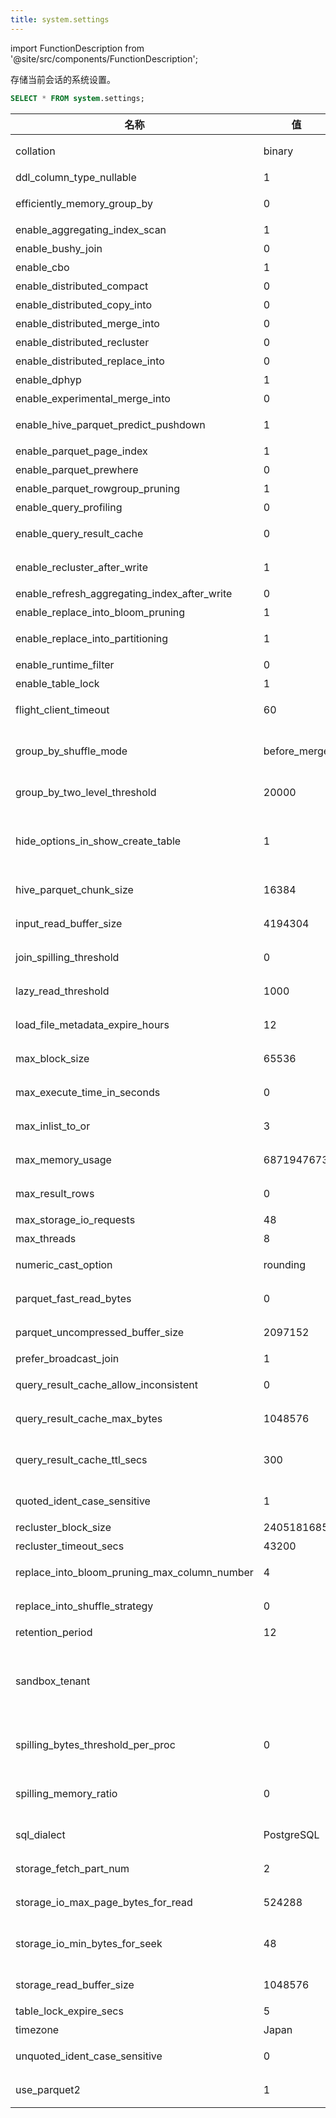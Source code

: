 ```yaml
---
title: system.settings
---
```

import FunctionDescription from '@site/src/components/FunctionDescription';

<FunctionDescription description="引入或更新: v1.2.466"/>

存储当前会话的系统设置。

```sql
SELECT * FROM system.settings;
```

| 名称                                        | 值         | 默认值      | 级别   | 描述                                                                                                                                                                        | 类型   |
|--------------------------------------------|------------|-------------|--------|-------------------------------------------------------------------------------------------------------------------------------------------------------------------------------|--------|
| collation                                   | binary     | binary      | SESSION| 设置字符排序规则。可用值包括 "binary" 和 "utf8"。                                                                                                                            | String |
| ddl_column_type_nullable                    | 1          | 1           | SESSION| 创建或修改表时，列是否默认可空。                                                                                                                                             | UInt64 |
| efficiently_memory_group_by                 | 0          | 0           | SESSION| 内存使用更高效，但这可能会导致性能下降。                                                                                                                                     | UInt64 |
| enable_aggregating_index_scan               | 1          | 1           | SESSION| 在查询时启用聚合索引数据扫描。                                                                                                                                               | UInt64 |
| enable_bushy_join                           | 0          | 0           | SESSION| 启用优化器生成bushy join计划。                                                                                                                                               | UInt64 |
| enable_cbo                                  | 1          | 1           | SESSION| 启用基于成本的优化。                                                                                                                                                         | UInt64 |
| enable_distributed_compact                  | 0          | 0           | SESSION| 启用表压缩的分布式执行。                                                                                                                                                     | UInt64 |
| enable_distributed_copy_into                | 0          | 0           | SESSION| 启用copy into的分布式执行。                                                                                                                                                  | UInt64 |
| enable_distributed_merge_into               | 0          | 0           | SESSION| 启用分布式merge into。                                                                                                                                                       | UInt64 |
| enable_distributed_recluster                | 0          | 0           | SESSION| 启用表重新聚类的分布式执行。                                                                                                                                                 | UInt64 |
| enable_distributed_replace_into             | 0          | 0           | SESSION| 启用replace into的分布式执行。                                                                                                                                               | UInt64 |
| enable_dphyp                                | 1          | 1           | SESSION| 启用dphyp join顺序算法。                                                                                                                                                      | UInt64 |
| enable_experimental_merge_into              | 0          | 0           | SESSION| 启用实验性merge into。                                                                                                                                                       | UInt64 |
| enable_hive_parquet_predict_pushdown        | 1          | 1           | SESSION| 通过将此变量设置为1来启用hive parquet预测下推，默认值：1                                                                                                                     | UInt64 |
| enable_parquet_page_index                   | 1          | 1           | SESSION| 启用parquet页索引                                                                                                                                                            | UInt64 |
| enable_parquet_prewhere                     | 0          | 0           | SESSION| 启用parquet prewhere                                                                                                                                                         | UInt64 |
| enable_parquet_rowgroup_pruning             | 1          | 1           | SESSION| 启用parquet行组剪枝                                                                                                                                                         | UInt64 |
| enable_query_profiling                      | 0          | 0           | SESSION| 启用记录查询性能                                                                                                                                                            | UInt64 |
| enable_query_result_cache                   | 0          | 0           | SESSION| 启用缓存查询结果以提高相同查询的性能。                                                                                                                                       | UInt64 |
| enable_recluster_after_write                | 1          | 1           | SESSION| 启用写入后重新聚类（copy/replace-into）。                                                                                                                                     | UInt64 |
| enable_refresh_aggregating_index_after_write| 0          | 0           | SESSION| 在新数据写入后刷新聚合索引                                                                                                                                                   | UInt64 |
| enable_replace_into_bloom_pruning           | 1          | 1           | SESSION| 启用replace-into语句的bloom剪枝。                                                                                                                                            | UInt64 |
| enable_replace_into_partitioning            | 1          | 1           | SESSION| 启用replace-into语句的分区（如果表有聚类键）。                                                                                                                               | UInt64 |
| enable_runtime_filter                       | 0          | 0           | SESSION| 为JOIN启用运行时过滤器优化。                                                                                                                                                 | UInt64 |
| enable_table_lock                           | 1          | 1           | SESSION| 在必要时启用表锁（默认启用）。                                                                                                                                               | UInt64 |
| flight_client_timeout                       | 60         | 60          | SESSION| 设置flight客户端请求可以处理的最大时间（秒）。                                                                                                                              | UInt64 |
| group_by_shuffle_mode                       | before_merge| before_merge| SESSION| Group by shuffle模式，'before_partial'更平衡，但需要更多数据交换。                                                                                                           | String |
| group_by_two_level_threshold                | 20000      | 20000       | SESSION| 设置GROUP BY操作中触发两级聚合的键数。                                                                                                                                       | UInt64 |
| hide_options_in_show_create_table           | 1          | 1           | SESSION| 在SHOW TABLE CREATE结果的末尾隐藏表相关信息，如SNAPSHOT_LOCATION和STORAGE_FORMAT。                                                                                           | UInt64 |
| hive_parquet_chunk_size                     | 16384      | 16384       | SESSION| 从parquet读取到databend处理器时，每次读取的最大行数                                                                                                                          | UInt64 |
| input_read_buffer_size                      | 4194304    | 4194304     | SESSION| 设置缓冲读取器从存储读取数据时分配的内存大小（字节）。                                                                                                                       | UInt64 |
| join_spilling_threshold                     | 0          | 0           | SESSION| hash join可使用的最大内存量，0表示无限制。                                                                                                                                   | UInt64 |
| lazy_read_threshold                         | 1000       | 1000        | SESSION| 设置查询中启用懒读优化的最大LIMIT。设置为0禁用优化。                                                                                                                         | UInt64 |
| load_file_metadata_expire_hours             | 12         | 12          | SESSION| 设置使用COPY INTO加载数据时文件元数据的过期时间（小时）。                                                                                                                    | UInt64 |
| max_block_size                              | 65536      | 65536       | SESSION| 设置可以读取的单个数据块的最大字节大小。                                                                                                                                     | UInt64 |
| max_execute_time_in_seconds                 | 0          | 0           | SESSION| 设置查询执行的最大时间（秒）。设置为0表示无限制。                                                                                                                            | UInt64 |
| max_inlist_to_or                            | 3          | 3           | SESSION| 设置IN表达式中可以包含的最大值数，以转换为OR运算符。                                                                                                                         | UInt64 |
| max_memory_usage                            | 6871947673 | 6871947673  | SESSION| 设置处理单个查询的最大内存使用量（字节）。                                                                                                                                   | UInt64 |
| max_result_rows                             | 0          | 0           | SESSION| 设置未指定行数时查询结果可以返回的最大行数。设置为0表示无限制。                                                                                                              | UInt64 |
| max_storage_io_requests                     | 48         | 48          | SESSION| 设置最大并发I/O请求数。                                                                                                                                                      | UInt64 |
| max_threads                                 | 8          | 8           | SESSION| 设置执行请求的最大线程数。                                                                                                                                                   | UInt64 |
| numeric_cast_option                         | rounding   | rounding    | SESSION| 设置数值转换模式为"rounding"或"truncating"。                                                                                                                                 | String |
| parquet_fast_read_bytes                     | 0          | 0           | SESSION| 较小的parquet文件将作为整个文件读取，而不是逐列读取。                                                                                                                        | UInt64 |
| parquet_uncompressed_buffer_size            | 2097152    | 2097152     | SESSION| 设置读取Parquet文件时使用的缓冲区字节大小。                                                                                                                                   | UInt64 |
| prefer_broadcast_join                       | 1          | 1           | SESSION| 启用广播join。                                                                                                                                                               | UInt64 |
| query_result_cache_allow_inconsistent       | 0          | 0           | SESSION| 确定Databend是否将返回与底层数据不一致的缓存查询结果。                                                                                                                       | UInt64 |
| query_result_cache_max_bytes                | 1048576    | 1048576     | SESSION| 设置单个查询结果缓存的最大字节大小。                                                                                                                                         | UInt64 |
| query_result_cache_ttl_secs                 | 300        | 300         | SESSION| 设置缓存查询结果的生存时间（TTL）（秒）。一旦缓存结果的TTL过期，结果将被视为陈旧，不会用于新查询。                                                                         | UInt64 |
| quoted_ident_case_sensitive                 | 1          | 1           | SESSION| 确定Databend是否将带引号的标识符视为区分大小写。                                                                                                                             | UInt64 |
| recluster_block_size                        | 2405181685 | 2405181685  | SESSION| 设置重新聚类的块的最大字节大小。                                                                                                                                             | UInt64 |
| recluster_timeout_secs                      | 43200      | 43200       | SESSION| 设置重新聚类最终的超时时间（秒）。                                                                                                                                           | UInt64 |
| replace_into_bloom_pruning_max_column_number| 4          | 4           | SESSION| replace-into语句的bloom剪枝使用的最大列数。                                                                                                                                  | UInt64 |
| replace_into_shuffle_strategy               | 0          | 0           | SESSION| 0表示块级shuffle，1表示段级shuffle。                                                                                                                                         | UInt64 |
| retention_period                            | 12         | 12          | SESSION| 设置保留期（小时）。                                                                                                                                                         | UInt64 |
| sandbox_tenant                              |            |             | SESSION| 在此会话中注入自定义'sandbox_tenant'。这仅用于测试目的，并且仅在'internal_enable_sandbox_tenant'开启时生效。                                                               | String |
| spilling_bytes_threshold_per_proc           | 0          | 0           | SESSION| 设置聚合器在查询执行期间溢出数据到存储之前可以使用的最大内存量（字节）。                                                                                                     | UInt64 |
| spilling_memory_ratio                       | 0          | 0           | SESSION| 设置聚合器在查询执行期间溢出数据到存储之前可以使用的最大内存比率（字节）。                                                                                                   | UInt64 |
| sql_dialect                                 | PostgreSQL | PostgreSQL  | SESSION| 设置SQL方言。可用值包括"PostgreSQL"、"MySQL"和"Hive"。                                                                                                                       | String |
| storage_fetch_part_num                      | 2          | 2           | SESSION| 设置查询执行期间从存储并行获取的分区数。                                                                                                                                     | UInt64 |
| storage_io_max_page_bytes_for_read          | 524288     | 524288      | SESSION| 设置从存储读取数据页的最大字节大小（单次I/O操作）。                                                                                                                          | UInt64 |
| storage_io_min_bytes_for_seek               | 48         | 48          | SESSION| 设置从存储读取数据时，在数据文件中寻找新位置时必须读取的最小字节大小（单次I/O操作）。                                                                                       | UInt64 |
| storage_read_buffer_size                    | 1048576    | 1048576     | SESSION| 设置读取数据到内存时使用的缓冲区字节大小。                                                                                                                                   | UInt64 |
| table_lock_expire_secs                      | 5          | 5           | SESSION| 设置表锁的过期时间（秒）。                                                                                                                                                   | UInt64 |
| timezone                                    | Japan      | UTC         | GLOBAL | 设置时区。                                                                                                                                                                   | String |
| unquoted_ident_case_sensitive               | 0          | 0           | SESSION| 确定Databend是否将不带引号的标识符视为区分大小写。                                                                                                                           | UInt64 |
| use_parquet2                                | 1          | 1           | SESSION| 在infer_schema()时使用parquet2而不是parquet_rs。                                                                                                                              | UInt64 |
```